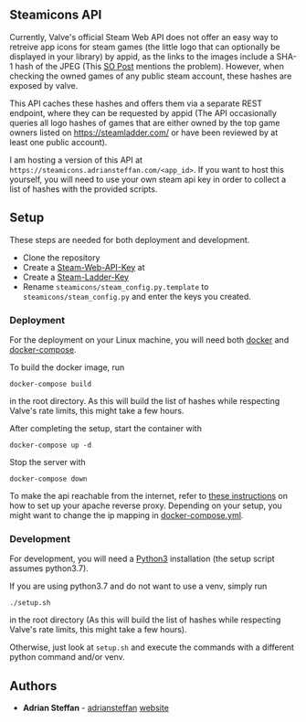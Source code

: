 ## Steamicons API

Currently, Valve's official Steam Web API does not offer an easy way to retreive app icons for steam games (the little logo that can optionally be displayed in your library) by appid, as the links to the images include a SHA-1 hash of the JPEG (This [SO Post](https://stackoverflow.com/questions/53963328/how-do-i-get-a-hash-for-a-picture-form-a-steam-game) mentions the problem).
However, when checking the owned games of any public steam account, these hashes are exposed by valve. 

This API caches these hashes and offers them via a separate REST endpoint, where they can be requested by appid (The API occasionally queries all logo hashes of games that are either owned by the top game owners listed on https://steamladder.com/ or have been reviewed by at least one public account). 

I am hosting a version of this API at `https://steamicons.adriansteffan.com/<app_id>`. If you want to host this yourself, you will need to use your own steam api key in order to collect a list of hashes with the provided scripts.


## Setup

These steps are needed for both deployment and development.

* Clone the repository
* Create a [Steam-Web-API-Key](http://steamcommunity.com/dev/apikey) at 
* Create a [Steam-Ladder-Key](https://steamladder.com/user/settings/api/)
* Rename `steamicons/steam_config.py.template` to `steamicons/steam_config.py` and enter the keys you created.


### Deployment

For the deployment on your Linux machine, you will need both [docker](https://docs.docker.com/engine/install/) and [docker-compose](https://docs.docker.com/compose/install/).

To build the docker image, run 

```
docker-compose build
```

in the root directory. As this will build the list of hashes while respecting Valve's rate limits, this might take a few hours.

After completing the setup, start the container with

```
docker-compose up -d
```

Stop the server with

```
docker-compose down
```


To make the api reachable from the internet, refer to [these instructions](https://gist.github.com/adriansteffan/48c9bda7237a8a7fcc5bb6987c8e1790) on how to set up your apache reverse proxy. Depending on your setup, you might want to change the ip mapping in [docker-compose.yml](docker-compose.yml).

### Development

For development, you will need a [Python3](https://www.python.org/downloads/) installation (the setup script assumes python3.7).

If you are using python3.7 and do not want to use a venv, simply run 

```
./setup.sh
```

in the root directory (As this will build the list of hashes while respecting Valve's rate limits, this might take a few hours).

Otherwise, just look at `setup.sh` and execute the commands with a different python command and/or venv.



## Authors

* **Adrian Steffan** - [adriansteffan](https://github.com/adriansteffan) [website](https://adriansteffan.com/)
